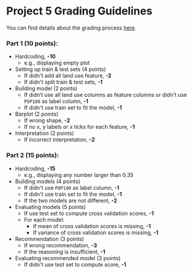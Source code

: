 # Project 5 Grading Guidelines

You can find details about the grading process [here](../mp1/grading-guidelines.md).

### Part 1 (10 points):

- Hardcoding, **-10**
  - e.g., displaying empty plot
- Setting up train & test sets (4 points)
  - If didn't add all land use feature, **-2**
  - If didn't split train & test sets, **-1**
- Building model (2 points)
  - If didn’t use all land use columns as feature columns or didn't use `POP100` as label column, **-1**
  - If didn't use train set to fit the model, **-1**
- Barplot (2 points)
  - If wrong shape, **-2**
  - If no x, y labels or x ticks for each feature, **-1**
- Interpretation (2 points)
  - If incorrect interpretation, **-2**

### Part 2 (15 points):

- Hardcoding, **-15**
  - e.g., displaying any number larger than 0.35
- Building models (4 points)
  - If didn't use `POP100` as label column, **-1**
  - If didn't use train set to fit the model, **-1**
  - If the two models are not different, **-2**
- Evaluating models (5 points)
  - If use test set to compute cross validation scores, **-1**
  - For each model:
    - If mean of cross validation scores is missing, **-1**
    - If variance of cross validation scores is missing, **-1**
- Recommendation (3 points)
  - If wrong recommendation, **-3**
  - If the reasoning is insufficient, **-1**
- Evaluating recommended model (3 points)
  - If didn't use test set to compute score, **-1**
